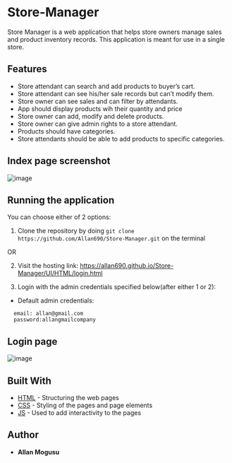 # Store-Manager
Store Manager is a web application that helps store owners manage sales and product inventory records. This application is meant for use in a single store.

## Features

* Store attendant can search and add products to buyer’s cart.
* Store attendant can see his/her sale records but can’t modify them.
* Store owner can see sales and can filter by attendants.
* App should display products wih their quantity and price
* Store owner can add, modify and delete products.
* Store owner can give admin rights to a store attendant.
* Products should have categories.
* Store attendants should be able to add products to specific categories.

## Index page screenshot
![image](https://user-images.githubusercontent.com/23090268/48374121-e1c46580-e6d4-11e8-83ac-5b5d0838d388.png)

## Running the application
You can choose either of 2 options:
1. Clone the repository by doing `git clone https://github.com/Allan690/Store-Manager.git` on the terminal
  
  OR

2. Visit the hosting link: https://allan690.github.io/Store-Manager/UI/HTML/login.html

3. Login with the admin credentials specified below(after either 1 or 2):
- Default admin credentials: 
```
  email: allan@gmail.com
  password:allangmailcompany
  ```
  
## Login page 
 ![image](https://user-images.githubusercontent.com/23090268/48373814-f5bb9780-e6d3-11e8-9de2-cfdc034ca10b.png)
  
## Built With

* [HTML](https://www.w3schools.com/html/html_intro.asp) - Structuring the web pages
* [CSS](https://www.w3schools.com/css/) - Styling of the pages and page elements
* [JS](https://www.w3schools.com/js/) - Used to add interactivity to the pages


## Author

* **Allan Mogusu**
